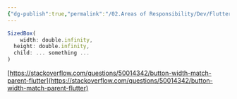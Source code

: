```yaml
---
{"dg-publish":true,"permalink":"/02.Areas of Responsibility/Dev/Flutter/Flutter- 부모 위젯에 크기 매치하기/","tags":["dev","flutter"],"noteIcon":""}
---
```




```jsx
SizedBox(
	width: double.infinity,
  height: double.infinity,
  child: ... something ...
)
```

[https://stackoverflow.com/questions/50014342/button-width-match-parent-flutter](https://stackoverflow.com/questions/50014342/button-width-match-parent-flutter)